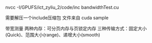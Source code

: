 nvcc -I/GPUFS/ict_zyliu_2/code/inc bandwidthTest.cu

需要解压一个include压缩包
文件来自 cuda sample

带宽测量
两种内存：可分页内存与页锁定内存
三种传输方式：固定大小(Quick)、范围大小(range)、递增大小(smooth)


